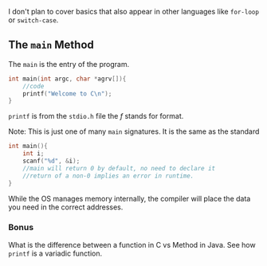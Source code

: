 I don't plan to cover basics that also appear in other languages like `for-loop` or `switch-case`. 

## The `main` Method
The `main` is the entry of the program. 
```C
int main(int argc, char *agrv[]){
	//code
	printf("Welcome to C\n");
}
```
`printf` is from the `stdio.h` file the *f* stands for format.

Note: This is just one of many `main` signatures.
It is the same as the standard 
```c
int main(){
	int i;
	scanf("%d", &i);
	//main will return 0 by default, no need to declare it 
	//return of a non-0 implies an error in runtime. 
}
```
While the OS manages memory internally, the compiler will place the data you need in the correct addresses.

### Bonus
What is the difference between a function in C vs Method in Java.
See how `printf` is a variadic function. 


